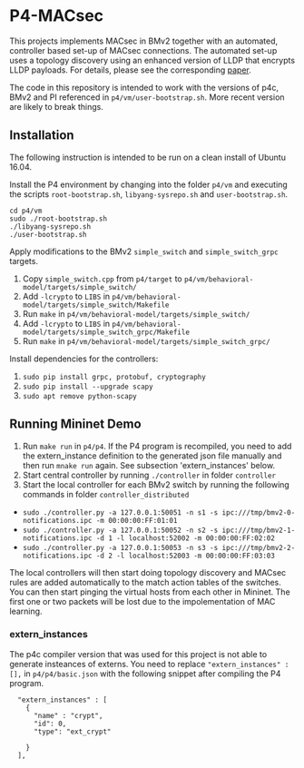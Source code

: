 # P4-MACsec

This projects implements MACsec in BMv2 together with an automated, controller based set-up of MACsec connections. The automated set-up uses a topology discovery using an enhanced version of LLDP that encrypts LLDP payloads. For details, please see the corresponding [paper](https://arxiv.org/abs/1904.07088).

The code in this repository is intended to work with the versions of p4c, BMv2 and PI referenced in `p4/vm/user-bootstrap.sh`. More recent version are likely to break things.

## Installation

The following instruction is intended to be run on a clean install of Ubuntu 16.04.

Install the P4 environment by changing into the folder `p4/vm` and executing the scripts `root-bootstrap.sh`, `libyang-sysrepo.sh` and `user-bootstrap.sh`.

```
cd p4/vm
sudo ./root-bootstrap.sh
./libyang-sysrepo.sh
./user-bootstrap.sh
```

Apply modifications to the BMv2 `simple_switch` and `simple_switch_grpc` targets.

1. Copy `simple_switch.cpp` from `p4/target` to `p4/vm/behavioral-model/targets/simple_switch/`
2. Add `-lcrypto` to `LIBS` in `p4/vm/behavioral-model/targets/simple_switch/Makefile`
3. Run `make` in `p4/vm/behavioral-model/targets/simple_switch/`
4. Add `-lcrypto` to `LIBS` in `p4/vm/behavioral-model/targets/simple_switch_grpc/Makefile`
5. Run `make` in `p4/vm/behavioral-model/targets/simple_switch_grpc/`

Install dependencies for the controllers:

1. `sudo pip install grpc, protobuf, cryptography`
2. `sudo pip install --upgrade scapy`
3. `sudo apt remove python-scapy`

## Running Mininet Demo

1. Run `make run` in `p4/p4`. If the P4 program is recompiled, you need to add the extern_instance definition to the generated json file manually and then run `mnake run` again. See subsection 'extern_instances' below.
2. Start central controller by running `./controller` in folder `controller`
3. Start the local controller for each BMv2 switch by running the following commands in folder `controller_distributed`
- `sudo ./controller.py -a 127.0.0.1:50051 -n s1 -s ipc:///tmp/bmv2-0-notifications.ipc -m 00:00:00:FF:01:01`
- `sudo ./controller.py -a 127.0.0.1:50052 -n s2 -s ipc:///tmp/bmv2-1-notifications.ipc -d 1 -l localhost:52002 -m 00:00:00:FF:02:02`
- `sudo ./controller.py -a 127.0.0.1:50053 -n s3 -s ipc:///tmp/bmv2-2-notifications.ipc -d 2 -l localhost:52003 -m 00:00:00:FF:03:03`

The local controllers will then start doing topology discovery and MACsec rules are added automatically to the match action tables of the switches. You can then start pinging the virtual hosts from each other in Mininet. The first one or two packets will be lost due to the impolementation of MAC learning.

### extern_instances

The p4c compiler version that was used for this project is not able to generate insteances of externs. You need to replace `"extern_instances" : [],` in `p4/p4/basic.json` with the following snippet after compiling the P4 program.

```
  "extern_instances" : [
    {
      "name" : "crypt",
      "id": 0,
      "type": "ext_crypt"

    }
  ],
```
